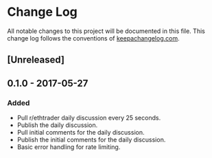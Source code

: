 # Change Log
All notable changes to this project will be documented in this file. This change log follows the conventions of [keepachangelog.com](http://keepachangelog.com/).

## [Unreleased]
## 0.1.0 - 2017-05-27
### Added
- Pull r/ethtrader daily discussion every 25 seconds.
- Publish the daily discussion.
- Pull initial comments for the daily discussion.
- Publish the initial comments for the daily discussion.
- Basic error handling for rate limiting.
